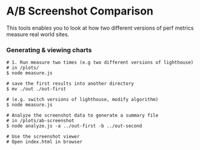 # A/B Screenshot Comparison

This tools enables you to look at how two different versions of perf metrics measure real world sites.

### Generating & viewing charts

```
# 1. Run measure two times (e.g two different versions of lighthouse)
# in /plots/
$ node measure.js

# save the first results into another directory
$ mv ./out ./out-first

# (e.g. switch versions of lighthouse, modify algorithm)
$ node measure.js

# Analyze the screenshot data to generate a summary file
# in /plots/ab-screenshot
$ node analyze.js -a ../out-first -b ../out-second

# Use the screenshot viewer
# Open index.html in browser
```
